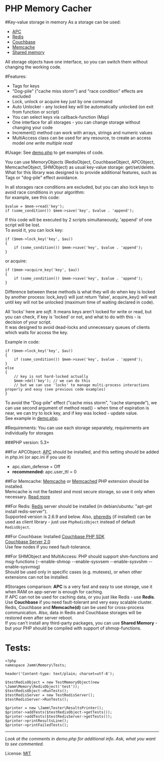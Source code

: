PHP Memory Cacher
=================
#Key-value storage in memory
As a storage can be used:

 * [APC](http://pecl.php.net/package/APC)
 * [Redis](http://redis.io)
 * [Couchbase](http://www.couchbase.com)
 * [Memcache](http://pecl.php.net/package/memcache)
 * [Shared memory](http://php.net/manual/en/book.shmop.php)
 
All storage objects have one interface, so you can switch them without changing the working code.

#Features:
+ Tags for keys
+ "Dog-pile" ("cache miss storm") and "race condition" effects are excluded
+ Lock, unlock or acquire key just by one command
+ Auto Unlocker - any locked key will be automatically unlocked (on exit from function or script)
+ You can select keys via callback-function (Map)
+ One interface for all storages - you can change storage without changing your code
+ Increment() method can work with arrays, strings and numeric values
+ MultiAccess class can be used for any resource, to create an access model *one write multiple read*

#Usage:
See [demo.php](https://github.com/jamm/Memory/blob/master/demo.php) to get examples of code.  

You can use MemoryObjects (RedisObject, CouchbaseObject, APCObject, MemcacheObject, SHMObject) as usual key-value storage: get/set/delete.    
What for this library was designed is to provide additional features, such as Tags or "dog-pile" effect avoidance.  

In all storages race conditions are excluded, but you can also lock keys to avoid race conditions in your algorithm:  
for example, see this code:

    $value = $mem->read('key');    
    if (some_condition()) $mem->save('key', $value . 'append');

If this code will be executed by 2 scripts simultaneously, 'append' of one script will be lost.  
To avoid it, you can lock key:    
  
	if ($mem->lock_key('key', $au))  
	{
		if (some_condition()) $mem->save('key', $value . 'append');
	}
  
or acquire:  
 
	if ($mem->acquire_key('key', $au))  
	{
		if (some_condition()) $mem->save('key', $value . 'append');
	}
  
Difference between these methods is what they will do when key is locked by another process: lock_key() will just return 'false', 
acquire_key() will wait until key will not be unlocked (maximum time of waiting declared in code).  

All 'locks' here are *soft*. It means keys aren't locked for write or read, but you can check, if key is 'locked' or not, and what to do with this - is decision of your script.    
It was designed to avoid dead-locks and unnecessary queues of clients which waits for access the key.

Example in code:

	if ($mem->lock_key('key', $au))  
	{
		if (some_condition()) $mem->save('key', $value . 'append');
	}
	else
	{
		// key is not hard-locked actually
		$mem->del('key'); // we can do this
		// but we can use 'locks' to manage multi-process interactions properly and easy (see previous code examples)
	}

To avoid the "Dog-pile" effect ("cache miss storm", "cache stampede"), we can use second argument of method read() - when time of expiration is near, we can try to lock key, and if key was locked - update value.   
See example in [demo.php](https://github.com/jamm/Memory/blob/master/demo.php).    

#Requirements:
You can use each storage separately, requirements are individually for storages

###PHP version: 5.3+

##For APCObject:
[APC](http://pecl.php.net/package/APC) should be installed, and this setting should be added in php.ini (or apc.ini if you use it)

+ apc.slam_defense = Off
+ __recommended:__ apc.user_ttl = 0

##For Memcache:
[Memcache](http://pecl.php.net/package/memcache) or [Memcached](http://pecl.php.net/package/memcached) PHP extension should be installed.  
Memcache is not the fastest and most secure storage, so use it only when necessary. [Read more](http://code.google.com/p/memcached/wiki/WhyNotMemcached)

##For Redis:
[Redis](http://redis.io) server should be installed (in debian/ubuntu: "apt-get install redis-server").  
Supported version is 2.6.9 and below.
Also, [phpredis](https://github.com/nicolasff/phpredis) (if installed) can be used as client library - just use `PhpRedisObject` instead of default `RedisObject`.

##For Couchbase:
Installed [Couchbase PHP SDK](http://www.couchbase.com/develop/php/current)    
[Couchbase Server 2.0](http://www.couchbase.com/download)  
Use few nodes if you need fault-tolerance.  

##For SHMObject and MultiAccess:
PHP should support shm-functions and msg-functions (--enable-shmop --enable-sysvsem --enable-sysvshm --enable-sysvmsg)  
Should be used only in specific cases (e.g. mutexes), or when other extensions can not be installed.

#Storages comparison:
**APC** is a very fast and easy to use storage, use it when RAM on app-server is enough for caching.  
If APC can not be used for caching data, or you just like Redis - use **Redis**.    
Use **Couchbase** if you need fault-tolerant and very easy scalable cluster.   
Redis, Couchbase and **Memcache(d)** can be used for cross-process communication. Also, data in Redis and Couchbase storages will be restored even after server reboot.     
If you can't install any third-party packages, you can use **Shared Memory** - but your PHP should be compiled with support of shmop-functions.  

Tests:
=====

	<?php
	namespace Jamm\Memory\Tests;
	
	header('Content-type: text/plain; charset=utf-8');
	
	$testRedisObject = new TestMemoryObject(new \Jamm\Memory\RedisObject('test'));
	$testRedisObject->RunTests();
	$testRedisServer = new TestRedisServer();
	$testRedisServer->RunTests();

	$printer = new \Jamm\Tester\ResultsPrinter();	
	$printer->addTests($testRedisObject->getTests());
	$printer->addTests($testRedisServer->getTests());
	$printer->printResultsLine();
	$printer->printFailedTests();

***
_Look at the comments in demo.php for additional info. Ask, what you want to see commented._

License: [MIT](http://en.wikipedia.org/wiki/MIT_License)
